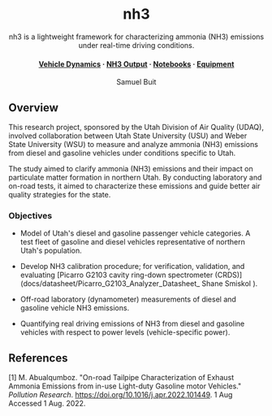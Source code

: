 <div align="center" style="text-align: center;">

# **nh3**

nh3 is a lightweight framework for characterizing ammonia (NH3) emissions under real-time driving conditions.

<h4>
  <a href="https://github.com/sdbuit/nh3/blob/origin/docs/vehicle-dynamics.md" rel="./docs/">Vehicle Dynamics</a>
  <span> · </span>
  <a href="https://github.com/sdbuit/nh3/blob/origin/docs/nh3-output.md">NH3 Output</a>
  <span> · </span>
  <a href="https://github.com/sdbuit/nh3/blob/origin/notebooks/">Notebooks</a>
  <span> · </span>
  <a href="https://github.com/sdbuit/nh3/blob/origin/docs/">Equipment</a>
</h4>

Samuel Buit

</div>

## Overview

This research project, sponsored by the Utah Division of Air Quality (UDAQ), involved collaboration between Utah State University (USU) and Weber State University (WSU) to measure and analyze ammonia (NH3) emissions from diesel and gasoline vehicles under conditions specific to Utah. 

The study aimed to clarify ammonia (NH3) emissions and their impact on particulate matter formation in northern Utah. By conducting laboratory and on-road tests, it aimed to characterize these emissions and guide better air quality strategies for the state.

### Objectives

* Model of Utah's diesel and gasoline passenger vehicle categories. A test fleet of gasoline and diesel vehicles representative of northern Utah's population.

* Develop NH3 calibration procedure; for verification, validation, and evaluating [Picarro G2103 cavity ring-down spectrometer (CRDS)](docs/datasheet/Picarro_G2103_Analyzer_Datasheet_ Shane Smiskol ).

* Off-road laboratory (dynamometer) measurements of diesel and gasoline vehicle NH3 emissions.

* Quantifying real driving emissions of NH3 from diesel and gasoline vehicles with respect to power levels (vehicle-specific power).

## References

[1] M. Abualqumboz. "On-road Tailpipe Characterization of Exhaust Ammonia    Emissions from in-use Light-duty Gasoline motor Vehicles." *Pollution Research*. https://doi.org/10.1016/j.apr.2022.101449. 1 Aug Accessed 1 Aug. 2022.

<!-- https://deq.utah.gov/air-quality/ammonia-emission-assessment-from-diesel-and-gasoline-engines-under-utah-specific-conditions -->

<!-- https://www.sciencedirect.com/science/article/pii/S1309104222001337#sec6 -->
